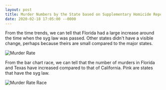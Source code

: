```yaml
---
layout: post
title: Murder Numbers by the State based on Supplementary Homicide Report
date: 2020-02-18 17:05:00 --0000
---
```


From the time trends, we can tell that Florida had a large increase around the time when the syg law was passed. Other states didn't have a visible change, perhaps because theirs are small compared to the major states.

![Murder Rate](/images/shr.jpg "Murder Rate")

From the bar chart race, we can tell that the number of murders in Florida and Texas have increased compared to that of California. Pink are states that have the syg law.

![Murder Rate Race](/images/murder.gif "Murder Rate")
